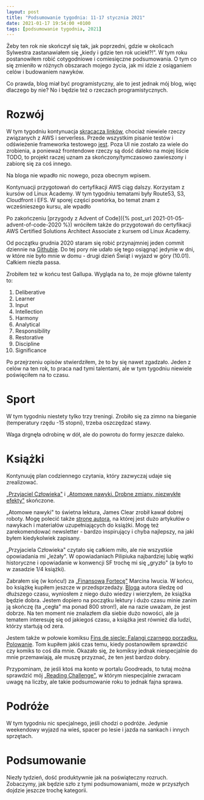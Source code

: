 ```yaml
---
layout: post
title: "Podsumowanie tygodnia: 11-17 stycznia 2021"
date: 2021-01-17 19:54:00 +0100
tags: [podsumowanie tygodnia, 2021]
---
```


Żeby ten rok nie skończył się tak, jak poprzedni, gdzie w okolicach Sylwestra zastanawiałem się „kiedy i gdzie ten rok uciekł?!". W tym roku postanowiłem robić cotygodniowe i comiesięczne podsumowania. O tym co się zmieniło w różnych obszarach mojego życia, jak mi idzie z osiąganiem celów i budowaniem nawyków.

Co prawda, blog miał być programistyczny, ale to jest jednak mój blog, więc dlaczego by nie? No i będzie też o rzeczach programistycznych.

# Rozwój

W tym tygodniu kontynuacja [skracacza linków](https://github.com/a-mroz/link-shortener), chociaż niewiele rzeczy związanych z AWS i serverless. Przede wszystkim pisanie testów i odświeżenie frameworka testowego [jest](https://jestjs.io/). Poza UI nie zostało za wiele do zrobienia, a ponieważ frontendowe rzeczy są dość daleko na mojej liście TODO, to projekt raczej uznam za skończony/tymczasowo zawieszony i zabiorę się za coś innego.

Na bloga nie wpadło nic nowego, poza obecnym wpisem.


Kontynuacji przygotowań do certyfikacji AWS ciąg dalszy. Korzystam z kursów od Linux Academy. W tym tygodniu tematami były Route53, S3, Cloudfront i EFS. W sporej części powtórka, bo temat znam z wcześnieszego kursu, ale wpadło

Po zakończeniu [przygody z Advent of Code]({% post_url 2021-01-05-advent-of-code-2020 %}) wróciłem także do przygotowań do certyfikacji AWS Certified Solutions Architect Associate z kursem od Linux Academy.

Od początku grudnia 2020 staram się robić przynajmniej jeden commit dziennie na [Githubie](https://github.com/a-mroz). Do tej pory nie udało się tego osiągnąć jedynie w dni, w które nie było mnie w domu - drugi dzień Świąt i wyjazd w góry (10.01). Całkiem niezła passa.

Zrobiłem też w końcu test Gallupa. Wygląda na to, że moje główne talenty to:

1. Deliberative
2. Learner
3. Input
4. Intellection
5. Harmony
6. Analytical
7. Responsibility
8. Restorative
9. Discipline
10. Significance

Po przejrzeniu opisów stwierdziłem, że to by się nawet zgadzało. Jeden z celów na ten rok, to praca nad tymi talentami, ale w tym tygodniu niewiele poświęciłem na to czasu.

# Sport

W tym tygodniu niestety tylko trzy treningi. Zrobiło się za zimno na bieganie (temperatury rzędu -15 stopni), trzeba oszczędzać stawy.

Waga drgnęła odrobinę w dół, ale do powrotu do formy jeszcze daleko.

# Książki

Kontynuuję plan codziennego czytania, który zazwyczaj udaje się zrealizować.

[„Przyjaciel Człowieka"](https://www.goodreads.com/book/show/49018411-przyjaciel-cz-owieka) i [„Atomowe nawyki. Drobne zmiany, niezwykłe efekty"](https://www.goodreads.com/book/show/48649811-atomowe-nawyki-drobne-zmiany-niezwyk-e-efekty) skończone.

„Atomowe nawyki" to świetna lektura, James Clear zrobił kawał dobrej roboty. Mogę polecić także [stronę autora](https://jamesclear.com/articles), na której jest dużo artykułów o nawykach i materiałów uzupełniających do książki. Mogę też zarekomendować newsletter - bardzo inspirujący i chyba najlepszy, na jaki byłem kiedykolwiek zapisany.

„Przyjaciela Człowieka" czytało się całkiem miło, ale nie wszystkie opowiadania mi „leżały". W opowiadaniach Pilipiuka najbardziej lubię wątki historyczne i opowiadanie w konwencji SF trochę mi się „gryzło" (a było to w zasadzie 1/4 książki).

Zabrałem się (w końcu!) za [„Finansową Fortecę"](https://www.goodreads.com/book/show/55289532-finansowa-forteca) Marcina Iwucia. W końcu, bo książkę kupiłem jeszcze w przedsprzedaży. [Bloga](https://marciniwuc.com/) autora śledzę od dłuższego czasu, wyniosłem z niego dużo wiedzy i wierzyłem, że książka będzie dobra. Jestem dopiero na początku lektury i dużo czasu minie zanim ją skończę (ta „cegła" ma ponad 800 stron!), ale na razie uważam, że jest dobrze. Na ten moment nie znalazłem dla siebie dużo nowości, ale ja tematem interesuję się od jakiegoś czasu, a książka jest również dla ludzi, którzy startują od zera.

Jestem także w połowie komiksu [Fins de siecle: Falangi czarnego porządku. Polowanie](https://www.goodreads.com/book/show/23484593-fins-de-siecle). Tom kupiłem jakiś czas temu, kiedy postanowiłem sprawdzić czy komiks to coś dla mnie. Okazało się, że komiksy jednak niespecjalnie do mnie przemawiają, ale muszę przyznać, że ten jest bardzo dobry.

Przypominam, że jeśli ktoś ma konto w portalu Goodreads, to tutaj można sprawdzić mój [„Reading Challenge"](https://www.goodreads.com/user_challenges/25743441), w którym niespecjalnie zwracam uwagę na liczby, ale takie podsumowanie roku to jednak fajna sprawa.

# Podróże

W tym tygodniu nic specjalnego, jeśli chodzi o podróże. Jedynie weekendowy wyjazd na wieś, spacer po lesie i jazda na sankach i innych sprzętach.

# Podsumowanie

Niezły tydzień, dość produktywnie jak na poświąteczny rozruch. Zobaczymy, jak będzie szło z tymi podsumowaniami, może w przyszłych dojdzie jeszcze trochę kategorii.
